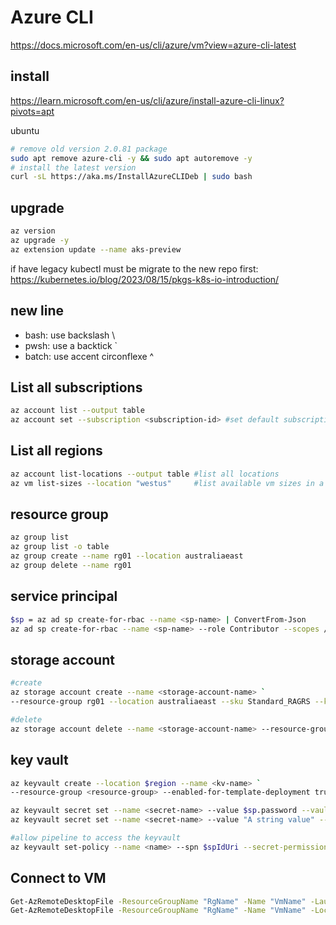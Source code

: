 # Azure CLI

https://docs.microsoft.com/en-us/cli/azure/vm?view=azure-cli-latest

## install
https://learn.microsoft.com/en-us/cli/azure/install-azure-cli-linux?pivots=apt

ubuntu
```sh
# remove old version 2.0.81 package
sudo apt remove azure-cli -y && sudo apt autoremove -y
# install the latest version
curl -sL https://aka.ms/InstallAzureCLIDeb | sudo bash
```

## upgrade
```sh
az version
az upgrade -y
az extension update --name aks-preview
```

if have legacy kubectl must be migrate to the new repo first:
https://kubernetes.io/blog/2023/08/15/pkgs-k8s-io-introduction/

## new line
- bash: use backslash \
- pwsh: use a backtick `
- batch: use accent circonflexe ^

## List all subscriptions
```sh
az account list --output table
az account set --subscription <subscription-id> #set default subscription
```

## List all regions
```sh
az account list-locations --output table #list all locations
az vm list-sizes --location "westus"     #list available vm sizes in a specific location
```

## resource group
```sh
az group list
az group list -o table
az group create --name rg01 --location australiaeast
az group delete --name rg01
```

## service principal
```sh
$sp = az ad sp create-for-rbac --name <sp-name> | ConvertFrom-Json
az ad sp create-for-rbac --name <sp-name> --role Contributor --scopes /subscriptions/<subscription-id>
```

## storage account
```sh
#create
az storage account create --name <storage-account-name> `
--resource-group rg01 --location australiaeast --sku Standard_RAGRS --kind StorageV2

#delete
az storage account delete --name <storage-account-name> --resource-group <resource-group>
```

## key vault
```sh
az keyvault create --location $region --name <kv-name> `
--resource-group <resource-group> --enabled-for-template-deployment true

az keyvault secret set --name <secret-name> --value $sp.password --vault-name <vault-name>
az keyvault secret set --name <secret-name> --value "A string value" --vault-name <vault-name>

#allow pipeline to access the keyvault
az keyvault set-policy --name <name> --spn $spIdUri --secret-permissions get list
```

## Connect to VM
```sh
Get-AzRemoteDesktopFile -ResourceGroupName "RgName" -Name "VmName" -Launch #connect to VM using PowerShell
Get-AzRemoteDesktopFile -ResourceGroupName "RgName" -Name "VmName" -LocalPath "C:\Path\to\folder" #save RDP file for future use
```
